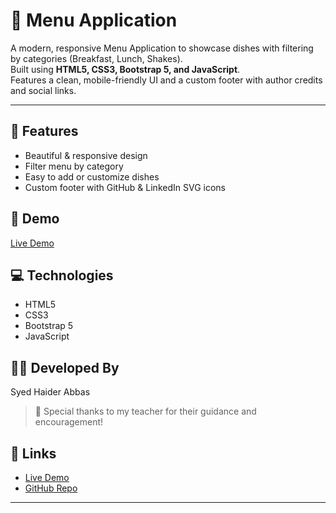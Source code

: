 # 🥞 Menu Application

A modern, responsive Menu Application to showcase dishes with filtering by categories (Breakfast, Lunch, Shakes).  
Built using **HTML5, CSS3, Bootstrap 5, and JavaScript**.  
Features a clean, mobile-friendly UI and a custom footer with author credits and social links.

---

## 🚀 Features

- Beautiful & responsive design
- Filter menu by category
- Easy to add or customize dishes
- Custom footer with GitHub & LinkedIn SVG icons

## 📸 Demo

[Live Demo](https://your-live-demo-link.com)

## 💻 Technologies

- HTML5  
- CSS3  
- Bootstrap 5  
- JavaScript

## 👨‍💻 Developed By

Syed Haider Abbas

> 🙏 Special thanks to my teacher for their guidance and encouragement!

## 🔗 Links

- [Live Demo](https://your-live-demo-link.com)
- [GitHub Repo](https://github.com/haider14-9abbaas/your-menu-repo)

---
